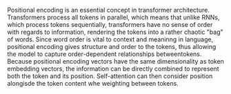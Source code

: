 Positional encoding is an essential concept in transformer architecture. Transformers process all tokens in parallel, which means that unlike RNNs, which process tokens sequentially, transformers have no sense of order with regards to information, rendering the tokens into a rather chaotic "bag" of words. Since word order is vital to context and meaninng in language, positional encoding gives structure and order to the tokens, thus allowing the model to capture order-dependent relationships betweentokens. Because positional encoding vectors have the same dimensionality as token embedding vectors, the information can be directly combined to represent both the token and its position. Self-attention can then consider position alongisde the token content whe weighting between tokens.
